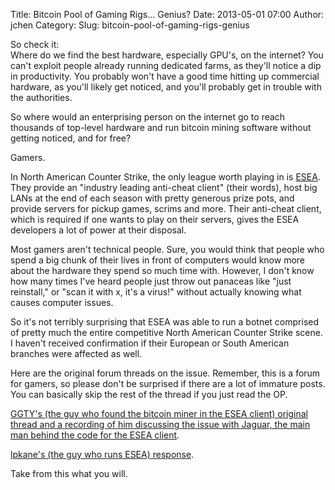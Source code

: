 Title: Bitcoin Pool of Gaming Rigs... Genius?
Date: 2013-05-01 07:00
Author: jchen
Category:
Slug: bitcoin-pool-of-gaming-rigs-genius

So check it:  
Where do we find the best hardware, especially GPU's, on the internet?
You can't exploit people already running dedicated farms, as they'll
notice a dip in productivity. You probably won't have a good time
hitting up commercial hardware, as you'll likely get noticed, and you'll
probably get in trouble with the authorities.

So where would an enterprising person on the internet go to reach
thousands of top-level hardware and run bitcoin mining software without
getting noticed, and for free?

Gamers.

In North American Counter Strike, the only league worth playing in is
[ESEA][]. They provide an "industry leading anti-cheat client" (their
words), host big LANs at the end of each season with pretty generous
prize pots, and provide servers for pickup games, scrims and more. Their
anti-cheat client, which is required if one wants to play on their
servers, gives the ESEA developers a lot of power at their disposal.

Most gamers aren't technical people. Sure, you would think that people
who spend a big chunk of their lives in front of computers would know
more about the hardware they spend so much time with. However, I don't
know how many times I've heard people just throw out panaceas like "just
reinstall," or "scan it with x, it's a virus!" without actually knowing
what causes computer issues.

So it's not terribly surprising that ESEA was able to run a botnet
comprised of pretty much the entire competitive North American Counter
Strike scene. I haven't received confirmation if their European or South
American branches were affected as well.

Here are the original forum threads on the issue. Remember, this is a
forum for gamers, so please don't be surprised if there are a lot of
immature posts. You can basically skip the rest of the thread if you
just read the OP.

[GGTY's (the guy who found the bitcoin miner in the ESEA client)
original thread and a recording of him discussing the issue with Jaguar,
the main man behind the code for the ESEA client][].

[lpkane's (the guy who runs ESEA) response][].

Take from this what you will.

  [ESEA]: http://play.esea.net
  [GGTY's (the guy who found the bitcoin miner in the ESEA client)
  original thread and a recording of him discussing the issue with
  Jaguar, the main man behind the code for the ESEA client]: http://play.esea.net/index.php?s=forums&d=topic&id=492190
  [lpkane's (the guy who runs ESEA) response]: http://play.esea.net/index.php?s=forums&d=topic&id=492134
